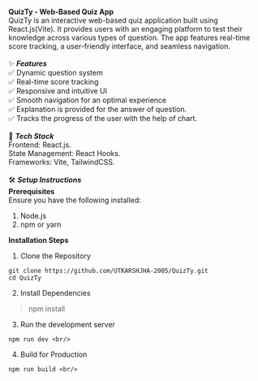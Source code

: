 **QuizTy - Web-Based Quiz App** <br/>
QuizTy is an interactive web-based quiz application built using React.js(Vite). It provides users with an engaging platform to test their knowledge across various types of question. The app features real-time score tracking, a user-friendly interface, and seamless navigation.<br/>
<br/>
✨ ***Features***<br/>
✅ Dynamic question system<br/>
✅ Real-time score tracking<br/>
✅ Responsive and intuitive UI<br/>
✅ Smooth navigation for an optimal experience<br/>
✅ Explanation is provided for the answer of question.<br/>
✅ Tracks the progress of the user with the help of chart.<br/>
<br/>
🚀 ***Tech Stack***<br/>
Frontend: React.js.<br/>
State Management: React Hooks.<br/>
Frameworks: Vite, TailwindCSS.<br/>
<br/>
🛠️ ***Setup Instructions***<br/>
**Prerequisites**<br/>
Ensure you have the following installed:
1) Node.js<br/>
2) npm or yarn<br/>

**Installation Steps**<br/>
1) Clone the Repository<br/>
```
git clone https://github.com/UTKARSHJHA-2005/QuizTy.git
cd QuizTy
```
2) Install Dependencies<br/>
> npm install 
3) Run the development server <br/>
```
npm run dev <br/>
```
4) Build for Production <br/>
```
npm run build <br/>
```
